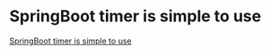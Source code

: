 # SpringBoot timer is simple to use
[SpringBoot timer is simple to use](https://aiwithcloud.com/2022/09/16/springboot_timer_is_simple_to_use/)